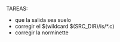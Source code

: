 TAREAS:
 - que la salida sea suelo
 - corregir el $(wildcard $(SRC_DIR)/is/*.c)
 - corregir la norminette
 
